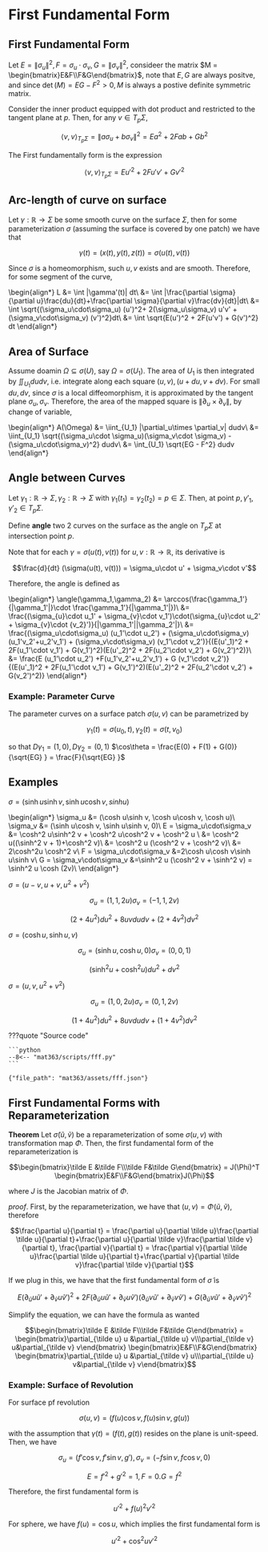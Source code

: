 # First Fundamental Form

## First Fundamental Form

Let $E = \|\sigma_u\|^2, F = \sigma_u\cdot\sigma_v, G = \|\sigma_v\|^2$, consideer the matrix 
$M = \begin{bmatrix}E&F\\F&G\end{bmatrix}$, note that $E, G$ are always positve, and since $\det(M) = EG-F^2 > 0, M$ is always a postive definite symmetric matrix. 

Consider the inner product equipped with dot product and restricted to the tangent plane at $p$. Then, for any $v\in T_p\Sigma$, 

$$\langle v, v\rangle_{T_p\Sigma} = \|a\sigma_u + b\sigma_v\|^2 = Ea^2 + 2Fab + Gb^2$$


The First fundamentally form is the expression 

$$\langle v, v\rangle_{T_p\Sigma} = Eu'^2 + 2Fu'v' + Gv'^2$$


## Arc-length of curve on surface

Let $\gamma: \mathbb R\rightarrow \Sigma$ be some smooth curve on the surface $\Sigma$, then for some parameterization $\sigma$ (assuming the surface is covered by one patch) we have that 

$$\gamma(t) = (x(t), y(t), z(t)) = \sigma(u(t), v(t))$$

Since $\sigma$ is a homeomorphism, such $u,v$ exists and are smooth. Therefore, for some segment of the curve, 

\begin{align*}
L &= \int \|\gamma'(t)\| dt\\
&= \int \|\frac{\partial \sigma}{\partial u}\frac{du}{dt}+\frac{\partial \sigma}{\partial v}\frac{dv}{dt}\|dt\\
&= \int \sqrt{(\sigma_u\cdot\sigma_u) (u')^2+ 2(\sigma_u\sigma_v) u'v' + (\sigma_v\cdot\sigma_v) (v')^2}dt\\
&= \int \sqrt{E(u')^2 + 2F(u'v') + G(v')^2} dt
\end{align*}

## Area of Surface 
Assume doamin $\Omega \subseteq \sigma(U)$, say $\Omega = \sigma(U_1)$. The area of $U_1$ is then integrated by $\iint_{U_1}dudv$, i.e. integrate along each square $(u, v), (u+du, v+dv)$. For small $du,dv$, since $\sigma$ is a local diffeomorphism, it is approximated by the tangent plane $\sigma_u, \sigma_v$. Therefore, the area of the mapped square is $\|\partial_u\times \partial_v\|$, by change of variable, 

\begin{align*}
A(\Omega) &= \iint_{U_1} \|\partial_u\times \partial_v\| dudv\\
&= \iint_{U_1} \sqrt{(\sigma_u\cdot \sigma_u)(\sigma_v\cdot \sigma_v) - (\sigma_u\cdot\sigma_v)^2} dudv\\
&= \int_{U_1} \sqrt{EG - F^2} dudv
\end{align*}

## Angle between Curves
Let $\gamma_1: \mathbb R\rightarrow \Sigma, \gamma_2: \mathbb R\rightarrow\Sigma$ with $\gamma_1(t_1) = \gamma_2(t_2) = p\in\Sigma$. 
Then, at point $p, \gamma'_1, \gamma'_2 \in T_p\Sigma$.  

Define __angle__ two 2 curves on the surface as the angle on $T_p\Sigma$ at intersection point $p$. 

Note that for each $\gamma = \sigma(u(t), v(t))$ for $u,v:\mathbb R\rightarrow\mathbb R$, its derivative is

$$\frac{d}{dt} (\sigma(u(t), v(t))) = \sigma_u\cdot u' + \sigma_v\cdot v'$$

Therefore, the angle is defined as 

\begin{align*}
\angle(\gamma_1,\gamma_2) &= \arccos(\frac{\gamma_1'}{\|\gamma_1'\|}\cdot \frac{\gamma_1'}{\|\gamma_1'\|})\\
&= \frac{(\sigma_{u}\cdot u_1' + \sigma_{v}\cdot v_1')\cdot(\sigma_{u}\cdot u_2' + \sigma_{v}\cdot {v_2}')}{\|\gamma_1'\|\|\gamma_2'\|}\\
&= \frac{(\sigma_u\cdot\sigma_u) (u_1'\cdot u_2') + (\sigma_u\cdot\sigma_v)(u_1'v_2'+u_2'v_1') + (\sigma_v\cdot\sigma_v) (v_1'\cdot v_2')}{(E(u'_1)^2 + 2F(u_1'\cdot v_1') + G(v_1')^2)(E(u'_2)^2 + 2F(u_2'\cdot v_2') + G(v_2')^2)}\\
&= \frac{E (u_1'\cdot u_2') +F(u_1'v_2'+u_2'v_1') + G (v_1'\cdot v_2')}{(E(u'_1)^2 + 2F(u_1'\cdot v_1') + G(v_1')^2)(E(u'_2)^2 + 2F(u_2'\cdot v_2') + G(v_2')^2)}
\end{align*}

### Example: Parameter Curve
The parameter curves on a surface patch $\sigma(u,v)$ can be parametrized by 

$$\gamma_1(t) = \sigma(u_0, t), \gamma_2(t) = \sigma(t, v_0)$$

so that $D\gamma_1 = (1, 0), D\gamma_2 = (0, 1)$ 
$\cos\theta = \frac{E(0) + F(1) + G(0)}{\sqrt{EG} } = \frac{F}{\sqrt{EG} }$

## Examples 

$\sigma = (\sinh u\sinh v, \sinh u\cosh v, sinh u)$

\begin{align*}
\sigma_u &= (\cosh u\sinh v, \cosh u\cosh v, \cosh u)\\
\sigma_v &= (\sinh u\cosh v, \sinh u\sinh v, 0)\\
E = \sigma_u\cdot\sigma_v &= \cosh^2 u\sinh^2 v + \cosh^2 u\cosh^2 v + \cosh^2 u \\
&= \cosh^2 u((\sinh^2 v + 1)+\cosh^2 v)\\
&= \cosh^2 u (\cosh^2 v + \cosh^2 v)\\
&= 2\cosh^2u \cosh^2 v\\
F = \sigma_u\cdot\sigma_v &=2\cosh u\cosh v\sinh u\sinh v\\
G = \sigma_v\cdot\sigma_v &=\sinh^2 u (\cosh^2 v + \sinh^2 v) = \sinh^2 u \cosh (2v)\\
\end{align*}

$\sigma = (u-v, u+v, u^2+v^2)$

$$\sigma_u = (1, 1, 2u)\sigma_v = (-1, 1, 2v)$$

$$(2 + 4u^2)du^2 + 8uv dudv + (2+4v^2)dv^2$$


$\sigma = (\cosh u, \sinh u, v)$

$$\sigma_u = (\sinh u, \cosh u, 0)\sigma_v = (0, 0, 1)$$

$$(\sinh^2 u +\cosh^2 u)du^2 + dv^2$$


$\sigma = (u, v, u^2+v^2)$

$$\sigma_u = (1, 0, 2u)\sigma_v = (0, 1, 2v)$$

$$(1 + 4u^2)du^2 + 8uv dudv + (1+4v^2)dv^2$$


???quote "Source code"

    ```python
    --8<-- "mat363/scripts/fff.py"
    ```

```{.plotly .no-auto-theme}
{"file_path": "mat363/assets/fff.json"}
```



## First Fundamental Forms with Reparameterization

__Theorem__ Let $\tilde \sigma(\tilde u, \tilde v)$ be a reparameterization of some $\sigma(u,v)$ with transformation map $\Phi$. Then, the first fundamental form of the reparameterization is 

$$\begin{bmatrix}\tilde E &\tilde F\\\tilde F&\tilde G\end{bmatrix} = J(\Phi)^T \begin{bmatrix}E&F\\F&G\end{bmatrix}J(\Phi)$$

where $J$ is the Jacobian matrix of $\Phi$. 

_proof_. First, by the reparameterization, we have that $(u, v) = \Phi(\tilde u, \tilde v)$, therefore 

$$\frac{\partial u}{\partial t} = \frac{\partial u}{\partial \tilde u}\frac{\partial \tilde u}{\partial t}+\frac{\partial u}{\partial \tilde v}\frac{\partial \tilde v}{\partial t}, \frac{\partial v}{\partial t} = \frac{\partial v}{\partial \tilde u}\frac{\partial \tilde u}{\partial t}+\frac{\partial v}{\partial \tilde v}\frac{\partial \tilde v}{\partial t}$$

If we plug in this, we have that the first fundamental form of $\tilde \sigma$ is

$$E(\partial_{\tilde u} u\tilde u' + \partial_{\tilde v} u\tilde v')^2 + 2F(\partial_{\tilde u} u\tilde u' + \partial_{\tilde v} u\tilde v')(\partial_{\tilde u} v\tilde u' + \partial_{\tilde v} v\tilde v') + G(\partial_{\tilde u} v\tilde u' + \partial_{\tilde v} v\tilde v')^2$$

Simplify the equation, we can have the formula as wanted

$$\begin{bmatrix}\tilde E &\tilde F\\\tilde F&\tilde G\end{bmatrix} = 
\begin{bmatrix}\partial_{\tilde u} u &\partial_{\tilde u} v\\\partial_{\tilde v} u&\partial_{\tilde v} v\end{bmatrix} 
\begin{bmatrix}E&F\\F&G\end{bmatrix}
\begin{bmatrix}\partial_{\tilde u} u &\partial_{\tilde v} u\\\partial_{\tilde u} v&\partial_{\tilde v} v\end{bmatrix}$$

### Example: Surface of Revolution
For surface pf revolution 

$$\sigma(u,v) = (f(u)\cos v, f(u)\sin v, g(u))$$

with the assumption that $\gamma(t) = (f(t), g(t))$ resides on the plane is unit-speed. 
Then, we have 

$$\sigma_u = (f'\cos v, f'\sin v, g'), \sigma_v = (-f\sin v, f\cos v, 0)$$


$$E = f'^2+g'^2 = 1, F = 0. G = f^2$$

Therefore, the first fundamental form is 

$$u'^2 + f(u)^2 v'^2$$


For sphere, we have $f(u) = \cos u$, which implies the first fundamental form is 

$$u'^2 + \cos^2 u v'^2$$

